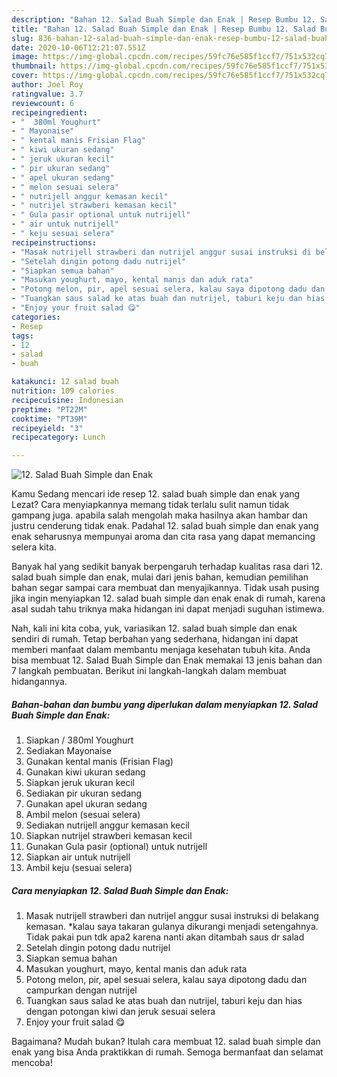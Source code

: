 ```yaml
---
description: "Bahan 12. Salad Buah Simple dan Enak | Resep Bumbu 12. Salad Buah Simple dan Enak Yang Enak Banget"
title: "Bahan 12. Salad Buah Simple dan Enak | Resep Bumbu 12. Salad Buah Simple dan Enak Yang Enak Banget"
slug: 836-bahan-12-salad-buah-simple-dan-enak-resep-bumbu-12-salad-buah-simple-dan-enak-yang-enak-banget
date: 2020-10-06T12:21:07.551Z
image: https://img-global.cpcdn.com/recipes/59fc76e585f1ccf7/751x532cq70/12-salad-buah-simple-dan-enak-foto-resep-utama.jpg
thumbnail: https://img-global.cpcdn.com/recipes/59fc76e585f1ccf7/751x532cq70/12-salad-buah-simple-dan-enak-foto-resep-utama.jpg
cover: https://img-global.cpcdn.com/recipes/59fc76e585f1ccf7/751x532cq70/12-salad-buah-simple-dan-enak-foto-resep-utama.jpg
author: Joel Roy
ratingvalue: 3.7
reviewcount: 6
recipeingredient:
- "  380ml Youghurt"
- " Mayonaise"
- " kental manis Frisian Flag"
- " kiwi ukuran sedang"
- " jeruk ukuran kecil"
- " pir ukuran sedang"
- " apel ukuran sedang"
- " melon sesuai selera"
- " nutrijell anggur kemasan kecil"
- " nutrijel strawberi kemasan kecil"
- " Gula pasir optional untuk nutrijell"
- " air untuk nutrijell"
- " keju sesuai selera"
recipeinstructions:
- "Masak nutrijell strawberi dan nutrijel anggur susai instruksi di belakang kemasan. *kalau saya takaran gulanya dikurangi menjadi setengahnya. Tidak pakai pun tdk apa2 karena nanti akan ditambah saus dr salad"
- "Setelah dingin potong dadu nutrijel"
- "Siapkan semua bahan"
- "Masukan youghurt, mayo, kental manis dan aduk rata"
- "Potong melon, pir, apel sesuai selera, kalau saya dipotong dadu dan campurkan dengan nutrijel"
- "Tuangkan saus salad ke atas buah dan nutrijel, taburi keju dan hias dengan potongan kiwi dan jeruk sesuai selera"
- "Enjoy your fruit salad 😋"
categories:
- Resep
tags:
- 12
- salad
- buah

katakunci: 12 salad buah 
nutrition: 109 calories
recipecuisine: Indonesian
preptime: "PT22M"
cooktime: "PT39M"
recipeyield: "3"
recipecategory: Lunch

---
```



![12. Salad Buah Simple dan Enak](https://img-global.cpcdn.com/recipes/59fc76e585f1ccf7/751x532cq70/12-salad-buah-simple-dan-enak-foto-resep-utama.jpg)

Kamu Sedang mencari ide resep 12. salad buah simple dan enak yang Lezat? Cara menyiapkannya memang tidak terlalu sulit namun tidak gampang juga. apabila salah mengolah maka hasilnya akan hambar dan justru cenderung tidak enak. Padahal 12. salad buah simple dan enak yang enak seharusnya mempunyai aroma dan cita rasa yang dapat memancing selera kita.



Banyak hal yang sedikit banyak berpengaruh terhadap kualitas rasa dari 12. salad buah simple dan enak, mulai dari jenis bahan, kemudian pemilihan bahan segar sampai cara membuat dan menyajikannya. Tidak usah pusing jika ingin menyiapkan 12. salad buah simple dan enak enak di rumah, karena asal sudah tahu triknya maka hidangan ini dapat menjadi suguhan istimewa.


Nah, kali ini kita coba, yuk, variasikan 12. salad buah simple dan enak sendiri di rumah. Tetap berbahan yang sederhana, hidangan ini dapat memberi manfaat dalam membantu menjaga kesehatan tubuh kita. Anda bisa membuat 12. Salad Buah Simple dan Enak memakai 13 jenis bahan dan 7 langkah pembuatan. Berikut ini langkah-langkah dalam membuat hidangannya.

<!--inarticleads1-->

##### Bahan-bahan dan bumbu yang diperlukan dalam menyiapkan 12. Salad Buah Simple dan Enak:

1. Siapkan  / 380ml Youghurt
1. Sediakan  Mayonaise
1. Gunakan  kental manis (Frisian Flag)
1. Gunakan  kiwi ukuran sedang
1. Siapkan  jeruk ukuran kecil
1. Sediakan  pir ukuran sedang
1. Gunakan  apel ukuran sedang
1. Ambil  melon (sesuai selera)
1. Sediakan  nutrijell anggur kemasan kecil
1. Siapkan  nutrijel strawberi kemasan kecil
1. Gunakan  Gula pasir (optional) untuk nutrijell
1. Siapkan  air untuk nutrijell
1. Ambil  keju (sesuai selera)




<!--inarticleads2-->

##### Cara menyiapkan 12. Salad Buah Simple dan Enak:

1. Masak nutrijell strawberi dan nutrijel anggur susai instruksi di belakang kemasan. *kalau saya takaran gulanya dikurangi menjadi setengahnya. Tidak pakai pun tdk apa2 karena nanti akan ditambah saus dr salad
1. Setelah dingin potong dadu nutrijel
1. Siapkan semua bahan
1. Masukan youghurt, mayo, kental manis dan aduk rata
1. Potong melon, pir, apel sesuai selera, kalau saya dipotong dadu dan campurkan dengan nutrijel
1. Tuangkan saus salad ke atas buah dan nutrijel, taburi keju dan hias dengan potongan kiwi dan jeruk sesuai selera
1. Enjoy your fruit salad 😋




Bagaimana? Mudah bukan? Itulah cara membuat 12. salad buah simple dan enak yang bisa Anda praktikkan di rumah. Semoga bermanfaat dan selamat mencoba!
